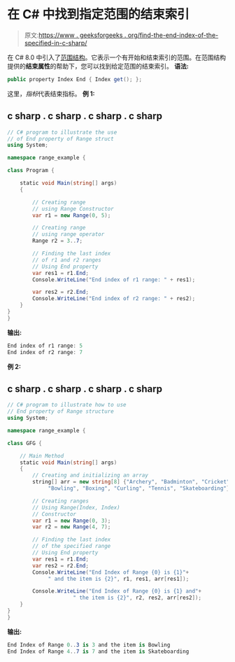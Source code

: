 # 在 C# 中找到指定范围的结束索引

> 原文:[https://www . geeksforgeeks . org/find-the-end-index-of-the-specified-in-c-sharp/](https://www.geeksforgeeks.org/finding-the-end-index-of-the-specified-range-in-c-sharp/)

在 C# 8.0 中引入了[范围结构](https://www.geeksforgeeks.org/range-structure-in-c-sharp-8-0/)。它表示一个有开始和结束索引的范围。在范围结构提供的**结束属性**的帮助下，您可以找到给定范围的结束索引。
**语法:**

```cs
public property Index End { Index get(); };
```

这里，*指标*代表结束指标。
**例 1:**

## c sharp . c sharp . c sharp . c sharp

```cs
// C# program to illustrate the use
// of End property of Range struct
using System;

namespace range_example {

class Program {

    static void Main(string[] args)
    {

        // Creating range
        // using Range Constructor
        var r1 = new Range(0, 5);

        // Creating range
        // using range operator
        Range r2 = 3..7;

        // Finding the last index
        // of r1 and r2 ranges
        // Using End property
        var res1 = r1.End;
        Console.WriteLine("End index of r1 range: " + res1);

        var res2 = r2.End;
        Console.WriteLine("End index of r2 range: " + res2);
    }
}
}
```

**输出:**

```cs
End index of r1 range: 5
End index of r2 range: 7
```

**例 2:**

## c sharp . c sharp . c sharp . c sharp

```cs
// C# program to illustrate how to use
// End property of Range structure
using System;

namespace range_example {

class GFG {

    // Main Method
    static void Main(string[] args)
    {
        // Creating and initializing an array
        string[] arr = new string[8] {"Archery", "Badminton", "Cricket",
             "Bowling", "Boxing", "Curling", "Tennis", "Skateboarding"};

        // Creating ranges
        // Using Range(Index, Index)
        // Constructor
        var r1 = new Range(0, 3);
        var r2 = new Range(4, 7);

        // Finding the last index
        // of the specified range
        // Using End property
        var res1 = r1.End;
        var res2 = r2.End;
        Console.WriteLine("End Index of Range {0} is {1}"+
             " and the item is {2}", r1, res1, arr[res1]);

        Console.WriteLine("End Index of Range {0} is {1} and"+
                     " the item is {2}", r2, res2, arr[res2]);
    }
}
}
```

**输出:**

```cs
End Index of Range 0..3 is 3 and the item is Bowling
End Index of Range 4..7 is 7 and the item is Skateboarding
```